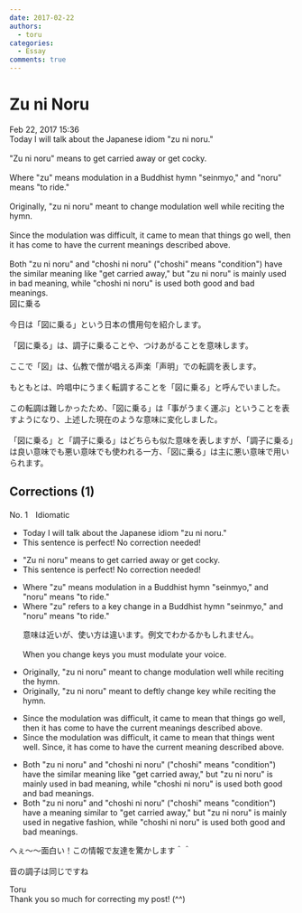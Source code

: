 ```yaml
---
date: 2017-02-22
authors:
  - toru
categories:
  - Essay
comments: true
---
```


# Zu ni Noru
<div class="date">Feb 22, 2017 15:36</div>
<div id="post"><div id="body_show_ori">
Today I will talk about the Japanese idiom "zu ni noru."<br/><br/>"Zu ni noru" means to get carried away or get cocky.<br/><br/>Where "zu" means modulation in a Buddhist hymn "seinmyo," and "noru" means "to ride."<br/><br/>Originally, "zu ni noru" meant to change modulation well while reciting the hymn.<br/><br/>Since the modulation was difficult, it came to mean that things go well, then it has come to have the current meanings described above.<br/><br/>Both "zu ni noru" and "choshi ni noru" ("choshi" means "condition") have the similar meaning like "get carried away," but "zu ni noru" is mainly used in bad meaning, while "choshi ni noru" is used both good and bad meanings.
</div></div>

<!-- more -->

<div id="post_ja"><div id="body_show_mo">
図に乗る<br/><br/>今日は「図に乗る」という日本の慣用句を紹介します。<br/><br/>「図に乗る」は、調子に乗ることや、つけあがることを意味します。<br/><br/>ここで「図」は、仏教で僧が唱える声楽「声明」での転調を表します。<br/><br/>もともとは、吟唱中にうまく転調することを「図に乗る」と呼んでいました。<br/><br/>この転調は難しかったため、「図に乗る」は「事がうまく運ぶ」ということを表すようになり、上述した現在のような意味に変化しました。<br/><br/>「図に乗る」と「調子に乗る」はどちらも似た意味を表しますが、「調子に乗る」は良い意味でも悪い意味でも使われる一方、「図に乗る」は主に悪い意味で用いられます。
</div></div>

## Corrections (1)
<div id="block"><div class="first_name"> No. 1　<span class="just_name">Idiomatic</span></div><div id="block2">
<ul class="correction_field">
<li class="incorrect">Today I will talk about the Japanese idiom "zu ni noru."</li>
<li class="corrected perfect">This sentence is perfect! No correction needed!</li>
</ul>
<ul class="correction_field">
<li class="incorrect">"Zu ni noru" means to get carried away or get cocky.</li>
<li class="corrected perfect">This sentence is perfect! No correction needed!</li>
</ul>
<ul class="correction_field">
<li class="incorrect">Where "zu" means modulation in a Buddhist hymn "seinmyo," and "noru" means "to ride."</li>
<li class="corrected correct">
Where "zu" <span class="f_blue">refers to</span><span class="f_red"> a key change</span> in a Buddhist hymn "seinmyo," and "noru" means "to ride."
<p class="correction_comment">意味は近いが、使い方は違います。例文でわかるかもしれません。<br/><br/>When you change keys you must modulate your voice.</p>
</li>
</ul>
<ul class="correction_field">
<li class="incorrect">Originally, "zu ni noru" meant to change modulation well while reciting the hymn.</li>
<li class="corrected correct">
Originally, "zu ni noru" meant to <span class="f_blue">deftly </span>change <span class="f_red">key </span>while reciting the hymn.
</li>
</ul>
<ul class="correction_field">
<li class="incorrect">Since the modulation was difficult, it came to mean that things go well, then it has come to have the current meanings described above.</li>
<li class="corrected correct">
Since the modulation was difficult, it came to mean that things went well. Since, it has come to have the current meaning described above.
</li>
</ul>
<ul class="correction_field">
<li class="incorrect">Both "zu ni noru" and "choshi ni noru" ("choshi" means "condition") have the similar meaning like "get carried away," but "zu ni noru" is mainly used in bad meaning, while "choshi ni noru" is used both good and bad meanings.</li>
<li class="corrected correct">
Both "zu ni noru" and "choshi ni noru" ("choshi" means "condition") have <span class="f_red">a meaning similar to</span> "get carried away," but "zu ni noru" is mainly used in <span class="f_blue">negative fashion</span>, while "choshi ni noru" is used both good and bad meanings.
</li>
</ul>
<p class="comment_small">
 へぇ～～面白い！この情報で友達を驚かします＾＾
 <br/>
 <br/>
 音の調子は同じですね
</p>

</div><div class="name"><span class="just_name">Toru</span><br>
Thank you so much for correcting my post! (^^)
</div>
</div>
